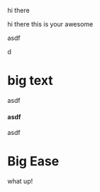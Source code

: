 hi there

hi there this is your awesome&#x20;

asdf



d

# big text

asdf

#### asdf

asdf

# Big Ease

what up!
